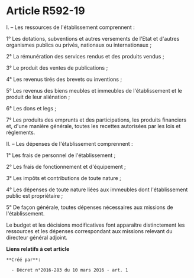 # Article R592-19

I. – Les ressources de l'établissement comprennent :

1° Les dotations, subventions et autres versements de l'Etat et d'autres organismes publics ou privés, nationaux ou
internationaux ;

2° La rémunération des services rendus et des produits vendus ;

3° Le produit des ventes de publications ;

4° Les revenus tirés des brevets ou inventions ;

5° Les revenus des biens meubles et immeubles de l'établissement et le produit de leur aliénation ;

6° Les dons et legs ;

7° Les produits des emprunts et des participations, les produits financiers et, d'une manière générale, toutes les recettes
autorisées par les lois et règlements.

II. – Les dépenses de l'établissement comprennent :

1° Les frais de personnel de l'établissement ;

2° Les frais de fonctionnement et d'équipement ;

3° Les impôts et contributions de toute nature ;

4° Les dépenses de toute nature liées aux immeubles dont l'établissement public est propriétaire ;

5° De façon générale, toutes dépenses nécessaires aux missions de l'établissement.

Le budget et les décisions modificatives font apparaître distinctement les ressources et les dépenses correspondant aux
missions relevant du directeur général adjoint.

**Liens relatifs à cet article**

	**Créé par**:

	  - Décret n°2016-283 du 10 mars 2016 - art. 1
